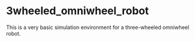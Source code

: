 # 3wheeled_omniwheel_robot
This is a very basic simulation environment for a three-wheeled omniwheel robot.
